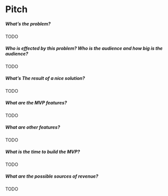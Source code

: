 # Pitch

##### What’s the problem?

TODO

##### Who is effected by this problem? Who is the audience and how big is the audience?

TODO

##### What’s The result of a nice solution?

TODO

##### What are the MVP features?

TODO

##### What are other features?

TODO

##### What is the time to build the MVP?

TODO

##### What are the possible sources of revenue?

TODO
